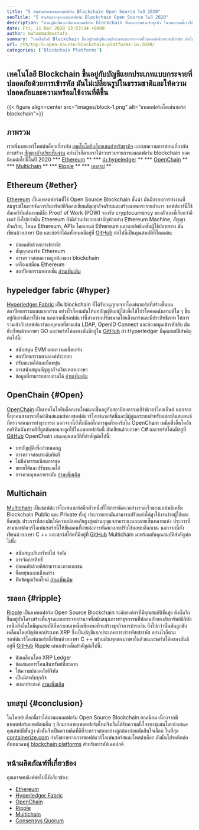 ```yaml
---
title: "5 อันดับแรกของแพลตฟอร์ม Blockchain Open Source ในปี 2020" 
seoTitle: "5 อันดับแรกของแพลตฟอร์ม Blockchain Open Source ในปี 2020" 
description: "ผ่านคู่มือนี้และเลือกแพลตฟอร์ม blockchain ที่เหมาะสมสำหรับธุรกิจ ในบทความนี้เราได้ให้คำแนะนำสั้น ๆ เกี่ยวกับแพลตฟอร์ม Blockchain ยอดนิยมยอดนิยม" 
date: Fri, 11 Dec 2020 13:53:34 +0000
author: muhammadmustafa
summary: "เทคโนโลยี Blockchain ขึ้นอยู่กับบัญชีแยกประเภทแบบกระจายที่ปลอดภัยด้วยการเข้ารหัส มันไม่เปลี่ยนรูปในธรรมชาติและให้ความปลอดภัยและความพร้อมใช้งานที่ดีขึ้น" 
url: /th/top-5-open-source-blockchain-platforms-in-2020/
categories: ['Blockchain Platforms']
---
```


## เทคโนโลยี Blockchain ขึ้นอยู่กับบัญชีแยกประเภทแบบกระจายที่ปลอดภัยด้วยการเข้ารหัส มันไม่เปลี่ยนรูปในธรรมชาติและให้ความปลอดภัยและความพร้อมใช้งานที่ดีขึ้น

{{< figure align=center src="images/block-1.png" alt="แพลตฟอร์มโอเพ่นซอร์ส blockchain">}}


## ภาพรวม
เราเพิ่งเผยแพร่โพสต์บล็อกเกี่ยวกับ [เทคโนโลยีบล็อกเชนสำหรับธุรกิจ][1] และบทความการสอนเกี่ยวกับการสร้าง [สัญญาอัจฉริยะพื้นฐาน][2] อย่างไรก็ตามเราได้รวบรวมรายการแพลตฟอร์ม blockchain ยอดนิยมต่อไปนี้ในปี 2020
  *** [Ethereum][3] **
  *** [ผ้า hypeledger][4] **
  *** [OpenChain][5] **
  *** [Multichain][6] **
  *** [Ripple][7] **
  *** [บทสรุป][8] **

## Ethereum {#ether}
[Ethereum][9] เป็นแพลตฟอร์มที่ใช้ Open Source Blockchain ชั้นนำ มันมีกรอบการทำงานที่สมบูรณ์ในการจัดการสินทรัพย์ดิจิตอลเขียนสัญญาอัจฉริยะและสร้างแอพกระจายอำนาจ ซอฟต์แวร์นี้ใช้อัลกอริทึมฉันทามติชื่อ Proof of Work (POW) รองรับ cryptocurrency ของตัวเองที่เรียกว่าอีเธอร์ ยิ่งไปกว่านั้น Ethereum ยังมีส่วนประกอบสำคัญห้าอย่าง Ethereum Machine, สัญญาอัจฉริยะ, โหนด Ethereum, APIs ไคลเอนต์ Ethereum และแอปพลิเคชันผู้ใช้ปลายทาง มันเขียนด้วยภาษา Go และซอร์สโค้ดทั้งหมดมีอยู่ที่ [GitHub][10]
ต่อไปนี้เป็นคุณสมบัติที่โดดเด่น:
  * ปลอดภัยด้วยการเข้ารหัส
  * สัญญาสมาร์ท Ethereum
  * การตรวจสอบความถูกต้องของ blockchain
  * เครื่องเสมือน Ethereum
  * สถาปัตยกรรมหลายชั้น
[อ่านเพิ่มเติม][11]

## hypeledger fabric {#hyper}
[Hyperledger Fabric][12] เป็น blockchain ที่ได้รับอนุญาตจากโอเพ่นซอร์สที่สร้างขึ้นบนสถาปัตยกรรมแบบแยกส่วน อย่างไรก็ตามมันให้บทบัญญัติแก่ผู้ใช้เพื่อใช้โปรโตคอลฉันทามติใด ๆ ขึ้นอยู่กับกรณีการใช้งาน นอกจากนี้ซอฟต์แวร์นี้สามารถปรับขนาดได้แข็งแกร่งและมีประสิทธิภาพ ให้การรวมเข้ากับซอฟต์แวร์ของบุคคลที่สามเช่น LDAP, OpenID Connect และห้องสมุดเข้ารหัสลับ มันยังเขียนด้วยภาษา GO และซอร์สโค้ดของมันมีอยู่ใน [GitHub][13]
ผ้า Hyperledger มีคุณสมบัติสำคัญต่อไปนี้:
  * สนับสนุน EVM และความแข็งแกร่ง
  * สถาปัตยกรรมตามองค์ประกอบ
  * ปรับขนาดได้และยืดหยุ่น
  * การสนับสนุนสัญญาอัจฉริยะหลายภาษา
  * ข้อมูลที่สามารถสอบถามได้
[อ่านเพิ่มเติม][14]

## OpenChain {#Open}
[OpenChain][15] เป็นเทคโนโลยีบล็อกเชนใหม่และขึ้นอยู่กับสถาปัตยกรรมเซิร์ฟเวอร์ไคลเอ็นต์ นอกจากนี้ทุกคนสามารถตั้งค่าอินสแตนซ์ของซอฟต์แวร์โอเพ่นซอร์สนี้และมีผู้ดูแลระบบสำหรับแต่ละอินสแตนซ์ที่ตรวจสอบการทำธุรกรรม นอกจากนี้ยังไม่มีกลไกการขุดที่รองรับใน OpenChain เหนือสิ่งอื่นใดอัลกอริทึมฉันทามติที่ถูกตัดทอนจะถูกใช้ในแพลตฟอร์มนี้ มันเขียนด้วยภาษา C# และซอร์สโค้ดมีอยู่ที่ [GitHub][16]
OpenChain เสนอคุณสมบัติที่สำคัญต่อไปนี้:
  * บทบัญญัติเพื่อกำหนดกฎ
  * การตรวจสอบระดับทันที
  * ไม่มีค่าธรรมเนียมการขุด
  * ขยายได้และปรับขนาดได้
  * การควบคุมหลายระดับ
[อ่านเพิ่มเติม][17]

## Multichain
[Multichain][18] เป็นซอฟต์แวร์โอเพ่นซอร์สอีกตัวหนึ่งที่ให้การพัฒนาอย่างรวดเร็วของแอปพลิเคชัน Blockchain Public และ Private ทั้งคู่ ประการแรกมันสามารถปรับแต่งได้สูงใช้งานง่ายผู้ใช้และยืดหยุ่น ประการที่สองมันให้ความปลอดภัยสูงสุดผ่านกุญแจสาธารณะและลายเซ็นหลายแห่ง ประการที่สามซอฟต์แวร์โอเพ่นซอร์สนี้ให้ขั้นตอนที่ง่ายต่อการพัฒนาและปรับใช้แอพบล็อกเชน นอกจากนี้ยังเขียนด้วยภาษา C ++ และซอร์สโค้ดที่มีอยู่ที่ [GitHub][19]
Multichain มาพร้อมกับคุณสมบัติสำคัญต่อไปนี้:
  * สนับสนุนสินทรัพย์ไม่ จำกัด
  * การจัดการสิทธิ์
  * ปลอดภัยด้วยคีย์สาธารณะภาคเอกชน
  * ยืดหยุ่นและแข็งแกร่ง
  * ฟีดข้อมูลเรียลไทม์
[อ่านเพิ่มเติม][18]

## ระลอก {#ripple}
[Ripple][20] เป็นแพลตฟอร์ม Open Source Blockchain ระดับองค์กรที่มีคุณสมบัติขั้นสูง ดังนั้นจึงขึ้นอยู่กับโครงสร้างพื้นฐานแบบกระจายอำนาจที่สนับสนุนการทำธุรกรรมที่ปลอดภัยของสินทรัพย์ดิจิทัล เหนือสิ่งอื่นใดมีคุณสมบัติที่หลากหลายซึ่งเพียงพอที่จะสร้างธุรกิจการชำระเงิน ยิ่งไปกว่านั้นมันถูกขับเคลื่อนโดยบัญชีแยกประเภท XRP ซึ่งเป็นบัญชีแยกประเภทการเข้ารหัสเข้ารหัส อย่างไรก็ตามซอฟต์แวร์โอเพ่นซอร์สนี้เขียนด้วยภาษา C ++ พร้อมอินพุตของภาษาอื่นด้วยและซอร์สโค้ดของมันมีอยู่ที่ [GitHub][21]
Ripple เสนอประเด็นสำคัญต่อไปนี้:
  * ขับเคลื่อนโดย XRP Ledger
  * ข้อเสนอการโอนสินทรัพย์ที่สะดวก
  * ให้ความปลอดภัยดิจิทัล
  * เป็นมิตรกับธุรกิจ
  * อเนกประสงค์
[อ่านเพิ่มเติม][22]

## บทสรุป {#conclusion}
ในโพสต์บล็อกนี้เราได้ผ่านแพลตฟอร์ม Open Source Blockchain ยอดนิยม เนื่องจากมีแพลตฟอร์มยอดนิยมอื่น ๆ อีกมากมายแพลตฟอร์มใหม่จึงเริ่มได้รับความตั้งใจของชุมชนโดยนำเสนอคุณสมบัติขั้นสูง ดังนั้นจึงเป็นความคิดที่ดีที่จะตรวจสอบอย่างถูกต้องก่อนตัดสินใจเลือก
ในที่สุด [containerize.com][23] กำลังขยายรายการซอฟต์แวร์โอเพ่นซอร์สและโพสต์บล็อก ดังนั้นโปรดติดต่อกับหมวดหมู่ [blockchain platforms][24] สำหรับการอัปเดตปกติ

## หน้าผลิตภัณฑ์ที่เกี่ยวข้อง
คุณอาจพบลิงค์ต่อไปนี้ที่เกี่ยวข้อง:
  * [Ethereum][9]
  * [Hyperledger Fabric][12]
  * [OpenChain][15]
  * [Ripple][20]
  * [Multichain][25]
  * [Consensys Quorum][26]

  
[1]: https://blog.containerize.com/2020/11/27/how-blockchain-technology-can-upgrade-your-business-strategy/
[2]: https://blog.containerize.com/
[3]: #ether
[4]: #hyper
[5]: #open
[6]: #multi
[7]: #Ripple
[8]: #Conclusion
[9]: https://products.containerize.com/blockchain-platforms/ethereum
[10]: https://github.com/ethereum/go-ethereum
[11]: https://ethereum.org/en/
[12]: https://products.containerize.com/blockchain-platforms/hyperledger-fabric
[13]: https://github.com/hyperledger/fabric
[14]: https://www.hyperledger.org/use/fabric
[15]: https://products.containerize.com/blockchain-platforms/openchain
[16]: https://github.com/openchain/openchain
[17]: https://www.openchain.org/
[18]: https://www.multichain.com/
[19]: https://github.com/MultiChain/multichain
[20]: https://products.containerize.com/blockchain-platforms/ripple
[21]: https://github.com/ripple/rippled
[22]: https://ripple.com/
[23]: https://www.containerize.com/
[24]: https://products.containerize.com/blockchain-platforms/
[25]: https://products.containerize.com/blockchain-platforms/multichain
[26]: https://products.containerize.com/blockchain-platforms/consensys-quorum
